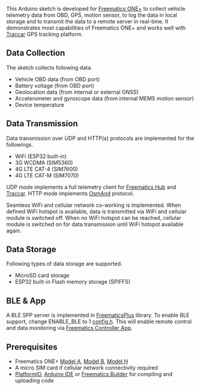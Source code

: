 This Arduino sketch is developed for [Freematics ONE+](https://freematics.com/products/freematics-one-plus/) to collect vehicle telemetry data from OBD, GPS, motion sensor, to log the data in local storage and to transmit the data to a remote server in real-time. It demonstrates most capabilities of Freematics ONE+ and works well with [Traccar](https://www.traccar.org) GPS tracking platform.

Data Collection
---------------

The sketch collects following data.

* Vehicle OBD data (from OBD port)
* Battery voltage (from OBD port)
* Geolocation data (from internal or external GNSS) 
* Accelerometer and gyroscope data (from internal MEMS motion sensor)
* Device temperature

Data Transmission
-----------------

Data transmission over UDP and HTTP(s) protocols are implemented for the followings.

* WiFi (ESP32 built-in)
* 3G WCDMA (SIM5360)
* 4G LTE CAT-4 (SIM7600)
* 4G LTE CAT-M (SIM7070)

UDP mode implements a full telemetry client for [Freematics Hub](https://hub.freematics.com) and [Traccar](https://www.traccar.org). HTTP mode implements [OsmAnd](https://www.traccar.org/osmand/) protocol.

Seamless WiFi and cellular network co-working is implemented. When defined WiFi hotspot is available, data is transmitted via WiFi and cellular module is switched off. When no WiFi hotspot can be reached, cellular module is switched on for data transmission until WiFi hotspot available again. 

Data Storage
------------

Following types of data storage are supported.

* MicroSD card storage
* ESP32 built-in Flash memory storage (SPIFFS)

BLE & App
---------

A BLE SPP server is implemented in [FreematicsPlus](https://github.com/stanleyhuangyc/Freematics/blob/master/libraries/FreematicsPlus) library. To enable BLE support, change ENABLE_BLE to 1 [config.h](config.h). This will enable remote control and data monitoring via [Freematics Controller App](https://freematics.com/software/freematics-controller/).

Prerequisites
-------------

* Freematics ONE+ [Model A](https://freematics.com/products/freematics-one-plus/), [Model B](https://freematics.com/products/freematics-one-plus-model-b/), [Model H](https://freematics.com/products/freematics-one-plus-model-h/)
* A micro SIM card if cellular network connectivity required
* [PlatformIO](http://platformio.org/), [Arduino IDE](https://github.com/espressif/arduino-esp32#installation-instructions) or [Freematics Builder](https://freematics.com/software/arduino-builder) for compiling and uploading code
